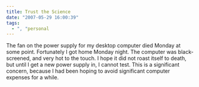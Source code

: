 ```yaml
---
title: Trust the Science
date: "2007-05-29 16:00:39"
tags:
  - ", "personal
---
```

The fan on the power supply for my desktop computer died Monday at some point.  Fortunately I got home Monday night.  The computer was black-screened, and very hot to the touch.  I hope it did not roast itself to death, but until I get a new power supply in, I cannot test.  This is a significant concern, because I had been hoping to avoid significant computer expenses for a while. 

